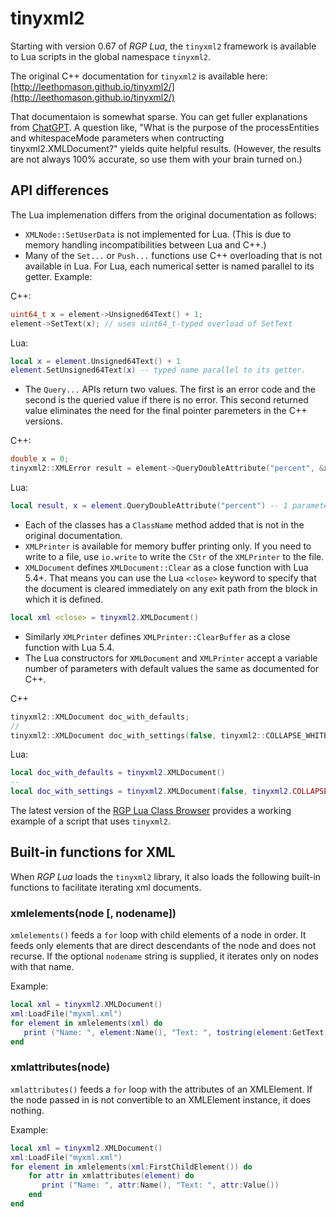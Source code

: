 # tinyxml2

Starting with version 0.67 of _RGP Lua_, the `tinyxml2` framework is available to Lua scripts in the global namespace `tinyxml2`.

The original C++ documentation for `tinyxml2` is available here:  
[http://leethomason.github.io/tinyxml2/](http://leethomason.github.io/tinyxml2/)

That documentaion is somewhat sparse. You can get fuller explanations from [ChatGPT](https://chat.openai.com/). A question like, "What is the purpose of the processEntities and whitespaceMode parameters when contructing tinyxml2.XMLDocument?" yields quite helpful results. (However, the results are not always 100% accurate, so use them with your brain turned on.)

## API differences

The Lua implemenation differs from the original documentation as follows:

- `XMLNode::SetUserData` is not implemented for Lua. (This is due to memory handling incompatibilities between Lua and C++.)
- Many of the `Set...` or `Push...` functions use C++ overloading that is not available in Lua. For Lua, each numerical setter is named parallel to its getter. Example:

C++:

```c++
uint64_t x = element->Unsigned64Text() + 1;
element->SetText(x); // uses uint64_t-typed overload of SetText
```

Lua:

```lua
local x = element.Unsigned64Text() + 1
element.SetUnsigned64Text(x) -- typed name parallel to its getter.
```

- The `Query...` APIs return two values. The first is an error code and the second is the queried value if there is no error. This second returned value eliminates the need for the final pointer paremeters in the C++ versions.

C++:

```c++
double x = 0;
tinyxml2::XMLError result = element->QueryDoubleAttribute("percent", &x) // 2 parameters
```

Lua:

```lua
local result, x = element.QueryDoubleAttribute("percent") -- 1 parameter
```

- Each of the classes has a `ClassName` method added that is not in the original documentation.
- `XMLPrinter` is available for memory buffer printing only. If you need to write to a file, use `io.write` to write the `CStr` of the `XMLPrinter` to the file.
- `XMLDocument` defines `XMLDocument::Clear` as a close function with Lua 5.4+. That means you can use the Lua `<close>` keyword to specify that the document is cleared immediately on any exit path from the block in which it is defined.

```lua
local xml <close> = tinyxml2.XMLDocument()
```

- Similarly `XMLPrinter` defines `XMLPrinter::ClearBuffer` as a close function with Lua 5.4.
- The Lua constructors for `XMLDocument` and `XMLPrinter` accept a variable number of parameters with default values the same as documented for C++.

C++

```c++
tinyxml2::XMLDocument doc_with_defaults;
//
tinyxml2::XMLDocument doc_with_settings(false, tinyxml2::COLLAPSE_WHITESPACE);
```

Lua:

```lua
local doc_with_defaults = tinyxml2.XMLDocument()
--
local doc_with_settings = tinyxml2.XMLDocument(false, tinyxml2.COLLAPSE_WHITESPACE)
```

The latest version of the [RGP Lua Class Browser](https://github.com/finale-lua/rgplua-class-browser) provides a working example of a script that uses `tinyxml2`.

## Built-in functions for XML

When _RGP Lua_ loads the `tinyxml2` library, it also loads the following built-in functions to facilitate iterating xml documents.

### xmlelements(node [, nodename])

`xmlelements()` feeds a `for` loop with child elements of a node in order. It feeds only elements that are direct descendants of the node and does not recurse. If the optional `nodename` string is supplied, it iterates only on nodes with that name.

Example:

```lua
local xml = tinyxml2.XMLDocument()
xml:LoadFile("myxml.xml")
for element in xmlelements(xml) do
   print ("Name: ", element:Name(), "Text: ", tostring(element:GetText()))
end
```

### xmlattributes(node)

`xmlattributes()` feeds a `for` loop with the attributes of an XMLElement. If the node passed in is not convertible to an XMLElement instance, it does nothing.

Example:

```lua
local xml = tinyxml2.XMLDocument()
xml:LoadFile("myxml.xml")
for element in xmlelements(xml:FirstChildElement()) do
	for attr in xmlattributes(element) do
	   print ("Name: ", attr:Name(), "Text: ", attr:Value())
	end
end
```

